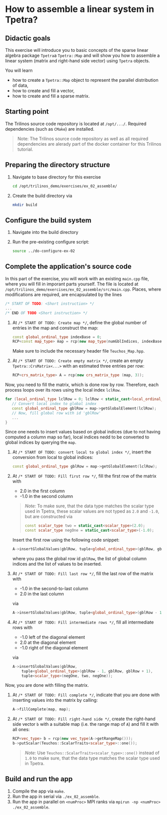 # How to assemble a linear system in Tpetra?

## Didactic goals

This exercise will introduce you to basic concepts of the sparse linear algebra package `Tpetra`a `Tpetra::Map` and will show you how to assemble a linear system (matrix and right-hand side vector) using `Tpetra` objects.

You will learn

- how to create a `Tpetra::Map` object to represent the parallel distribution of data,
- how to create and fill a vector,
- how to create and fill a sparse matrix.

## Starting point

The Trilinos source code repository is located at `/opt/.../`. Required dependencies (such as `CMake`) are installed.

> Note: The Trilinos source code repository as well as all required dependencies are alerady part of the docker container for this Trilinos tutorial.

## Preparing the directory structure

1. Navigate to base directory for this exercise

   ```bash
   cd /opt/trilinos_demo/exercises/ex_02_assemble/
   ```

1. Create the build directory via

   ```bash
   mkdir build
   ```

## Configure the build system

1. Navigate into the build directory
1. Run the pre-existing configure script:

   ```bash
   source ../do-configure-ex-02
   ```

## Complete the application's source code

In this part of the exercise, you will work with an existing `main.cpp` file, where you will fill in imporant parts yourself.
The file is located at `/opt/trilinos_demo/exercises/ex_02_assemble/src/main.cpp`.
Places, where modifications are required, are encapsulated by the lines

```cpp
/* START OF TODO: <Short instruction> */
...
/* END OF TODO <Short instruction> */
```

1. At `/* START OF TODO: Create map */`, define the global number of entries in the map and construct the map:

   ```cpp
   const global_ordinal_type indexBase = 0;
   RCP<const map_type> map = rcp(new map_type(numGblIndices, indexBase, comm));
   ```

   Make sure to include the necessary header file `Teuchos_Map.hpp`.

1. At `/* START OF TODO: Create empty matrix */`, create an empty `Tpetra::CrsMatrix<...>` with an estimated three entries per row:
   ```cpp
   RCP<crs_matrix_type> A = rcp(new crs_matrix_type (map, 3));
   ```

Now, you need to fill the matrix, which is done row by row.
Therefore, each process loops over its rows using the local index `lclRow`.

```cpp
for (local_ordinal_type lclRow = 0; lclRow < static_cast<local_ordinal_type>(numMyElements); ++lclRow) {
   // Convert local index to global index
   const global_ordinal_type gblRow = map->getGlobalElement(lclRow);
   // Now, fill global row with id 'gblRow'
   ...
}
```

Since one needs to insert values based on global indices (due to not having computed a column map so far),
local indices nedd to be converted to global indices by querying the `map`.

1. At `/* START OF TODO: convert local to global index */`, insert the conversion from local to global indices:

   ```cpp
   const global_ordinal_type gblRow = map->getGlobalElement(lclRow);
   ```
1. At `/* START OF TODO: Fill first row */`, fill the first row of the matrix with

   - 2.0 in the first column
   - -1.0 in the second column

   > _Note:_ To make sure, that the data type matches the scalar type used in Tpetra, these scalar values are not typed as `2.0` and `-1.0`, but are constructed via
   >
   > ```cpp
   > const scalar_type two = static_cast<scalar_type>(2.0);
   > const scalar_type negOne = static_cast<scalar_type>(-1.0);
   > ```

   Insert the first row using the following code snippet:
   ```c++
   A->insertGlobalValues(gblRow, tuple<global_ordinal_type>(gblRow, gblRow + 1), tuple<scalar_type>(two, negOne));
   ```
   where you pass the global row id `gblRow`, the list of global column indices and the list of values to be inserted.

1. At `/* START OF TODO: Fill last row */`, fill the last row of the matrix with

   - -1.0 in the second-to-last column
   - 2.0 in the last column

   via

   ```cpp
   A->insertGlobalValues(gblRow, tuple<global_ordinal_type>(gblRow - 1, gblRow), tuple<scalar_type>(negOne, two));
   ```

1. At `/* START OF TODO: Fill intermediate rows */`, fill all intermediate rows with

   - -1.0 left of the diagonal element
   - 2.0 at the diagonal element
   - -1.0 right of the diagonal element

   via

   ```cpp
   A->insertGlobalValues(gblRow,
       tuple<global_ordinal_type>(gblRow - 1, gblRow, gblRow + 1),
       tuple<scalar_type>(negOne, two, negOne));
   ```

Now, you are done with filling the matrix.

1. At `/* START OF TODO: Fill complete */`, indicate that you are done with inserting values into the matrix by calling:

     ```cpp
     A->fillComplete(map, map);
     ```

1. At `/* START OF TODO: Fill right-hand side */`,
create the right-hand side vector `b` with a suitable map (i.e. the range map of `A`)
and fill it with all ones:
   ```cpp
   RCP<vec_type> b = rcp(new vec_type(A->getRangeMap()));
   b->putScalar(Teuchos::ScalarTraits<scalar_type>::one());
   ```

   > _Note:_ Use `Teuchos::ScalarTraits<scalar_type>::one()` instead of `1.0` to make sure, that the data type matches the scalar type used in Tpetra.

## Build and run the app

1. Compile the app via `make`.
1. Run the app in serial via `./ex_02_assemble`.
1. Run the app in parallel on `<numProc>` MPI ranks via `mpirun -np <numProc> ./ex_02_assemble`.
